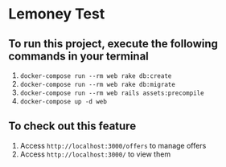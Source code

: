 # Lemoney Test

## To run this project, execute the following commands in your terminal

1. `docker-compose run --rm web rake db:create`
2. `docker-compose run --rm web rake db:migrate`
3. `docker-compose run --rm web rails assets:precompile`
4. `docker-compose up -d web`

## To check out this feature

1. Access `http://localhost:3000/offers` to manage offers
2. Access `http://localhost:3000/` to view them

